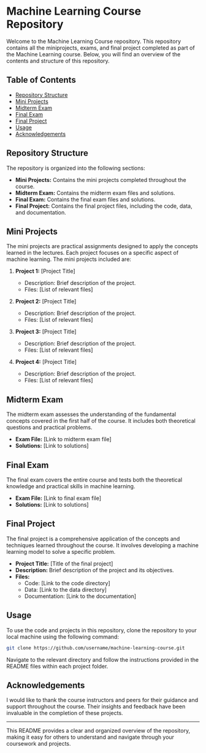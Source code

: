 # Machine Learning Course Repository

Welcome to the Machine Learning Course repository. This repository contains all the miniprojects, exams, and final project completed as part of the Machine Learning course. Below, you will find an overview of the contents and structure of this repository.

## Table of Contents

- [Repository Structure](#repository-structure)
- [Mini Projects](#mini-projects)
- [Midterm Exam](#midterm-exam)
- [Final Exam](#final-exam)
- [Final Project](#final-project)
- [Usage](#usage)
- [Acknowledgements](#acknowledgements)

## Repository Structure

The repository is organized into the following sections:

- **Mini Projects:** Contains the mini projects completed throughout the course.
- **Midterm Exam:** Contains the midterm exam files and solutions.
- **Final Exam:** Contains the final exam files and solutions.
- **Final Project:** Contains the final project files, including the code, data, and documentation.

## Mini Projects

The mini projects are practical assignments designed to apply the concepts learned in the lectures. Each project focuses on a specific aspect of machine learning. The mini projects included are:

1. **Project 1:** [Project Title]
   - Description: Brief description of the project.
   - Files: [List of relevant files]
   
2. **Project 2:** [Project Title]
   - Description: Brief description of the project.
   - Files: [List of relevant files]
   
3. **Project 3:** [Project Title]
   - Description: Brief description of the project.
   - Files: [List of relevant files]
     
4. **Project 4:** [Project Title]
   - Description: Brief description of the project.
   - Files: [List of relevant files]

## Midterm Exam

The midterm exam assesses the understanding of the fundamental concepts covered in the first half of the course. It includes both theoretical questions and practical problems.

- **Exam File:** [Link to midterm exam file]
- **Solutions:** [Link to solutions]

## Final Exam

The final exam covers the entire course and tests both the theoretical knowledge and practical skills in machine learning.

- **Exam File:** [Link to final exam file]
- **Solutions:** [Link to solutions]

## Final Project

The final project is a comprehensive application of the concepts and techniques learned throughout the course. It involves developing a machine learning model to solve a specific problem.

- **Project Title:** [Title of the final project]
- **Description:** Brief description of the project and its objectives.
- **Files:**
  - Code: [Link to the code directory]
  - Data: [Link to the data directory]
  - Documentation: [Link to the documentation]

## Usage

To use the code and projects in this repository, clone the repository to your local machine using the following command:

```bash
git clone https://github.com/username/machine-learning-course.git
```

Navigate to the relevant directory and follow the instructions provided in the README files within each project folder.

## Acknowledgements

I would like to thank the course instructors and peers for their guidance and support throughout the course. Their insights and feedback have been invaluable in the completion of these projects.

---

This README provides a clear and organized overview of the repository, making it easy for others to understand and navigate through your coursework and projects.
